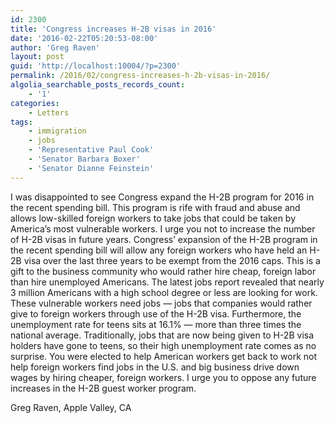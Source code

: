 ```yaml
---
id: 2300
title: 'Congress increases H-2B visas in 2016'
date: '2016-02-22T05:20:53-08:00'
author: 'Greg Raven'
layout: post
guid: 'http://localhost:10004/?p=2300'
permalink: /2016/02/congress-increases-h-2b-visas-in-2016/
algolia_searchable_posts_records_count:
    - '1'
categories:
    - Letters
tags:
    - immigration
    - jobs
    - 'Representative Paul Cook'
    - 'Senator Barbara Boxer'
    - 'Senator Dianne Feinstein'
---
```


I was disappointed to see Congress expand the H-2B program for 2016 in the recent spending bill. This program is rife with fraud and abuse and allows low-skilled foreign workers to take jobs that could be taken by America’s most vulnerable workers. I urge you not to increase the number of H-2B visas in future years. Congress’ expansion of the H-2B program in the recent spending bill will allow any foreign workers who have held an H-2B visa over the last three years to be exempt from the 2016 caps. This is a gift to the business community who would rather hire cheap, foreign labor than hire unemployed Americans. The latest jobs report revealed that nearly 3 million Americans with a high school degree or less are looking for work. These vulnerable workers need jobs — jobs that companies would rather give to foreign workers through use of the H-2B visa. Furthermore, the unemployment rate for teens sits at 16.1% — more than three times the national average. Traditionally, jobs that are now being given to H-2B visa holders have gone to teens, so their high unemployment rate comes as no surprise. You were elected to help American workers get back to work not help foreign workers find jobs in the U.S. and big business drive down wages by hiring cheaper, foreign workers. I urge you to oppose any future increases in the H-2B guest worker program.

Greg Raven, Apple Valley, CA